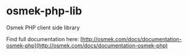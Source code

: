 osmek-php-lib
=============

Osmek PHP client side library

Find full documentation here: [http://osmek.com/docs/documentation-osmek-php](http://osmek.com/docs/documentation-osmek-php)
